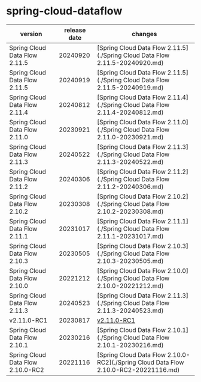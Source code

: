 # spring-cloud-dataflow	


|version|release date|changes|
|---|---|---|
|Spring Cloud Data Flow 2.11.5|20240920|[Spring Cloud Data Flow 2.11.5](./Spring Cloud Data Flow 2.11.5-20240920.md)|
|Spring Cloud Data Flow 2.11.5|20240919|[Spring Cloud Data Flow 2.11.5](./Spring Cloud Data Flow 2.11.5-20240919.md)|
|Spring Cloud Data Flow 2.11.4|20240812|[Spring Cloud Data Flow 2.11.4](./Spring Cloud Data Flow 2.11.4-20240812.md)|
|Spring Cloud Data Flow 2.11.0|20230921|[Spring Cloud Data Flow 2.11.0](./Spring Cloud Data Flow 2.11.0-20230921.md)|
|Spring Cloud Data Flow 2.11.3|20240522|[Spring Cloud Data Flow 2.11.3](./Spring Cloud Data Flow 2.11.3-20240522.md)|
|Spring Cloud Data Flow 2.11.2|20240306|[Spring Cloud Data Flow 2.11.2](./Spring Cloud Data Flow 2.11.2-20240306.md)|
|Spring Cloud Data Flow 2.10.2|20230308|[Spring Cloud Data Flow 2.10.2](./Spring Cloud Data Flow 2.10.2-20230308.md)|
|Spring Cloud Data Flow 2.11.1|20231017|[Spring Cloud Data Flow 2.11.1](./Spring Cloud Data Flow 2.11.1-20231017.md)|
|Spring Cloud Data Flow 2.10.3|20230505|[Spring Cloud Data Flow 2.10.3](./Spring Cloud Data Flow 2.10.3-20230505.md)|
|Spring Cloud Data Flow 2.10.0|20221212|[Spring Cloud Data Flow 2.10.0](./Spring Cloud Data Flow 2.10.0-20221212.md)|
|Spring Cloud Data Flow 2.11.3|20240523|[Spring Cloud Data Flow 2.11.3](./Spring Cloud Data Flow 2.11.3-20240523.md)|
|v2.11.0-RC1|20230817|[v2.11.0-RC1](./v2.11.0-RC1-20230817.md)|
|Spring Cloud Data Flow 2.10.1|20230216|[Spring Cloud Data Flow 2.10.1](./Spring Cloud Data Flow 2.10.1-20230216.md)|
|Spring Cloud Data Flow 2.10.0-RC2|20221116|[Spring Cloud Data Flow 2.10.0-RC2](./Spring Cloud Data Flow 2.10.0-RC2-20221116.md)|
